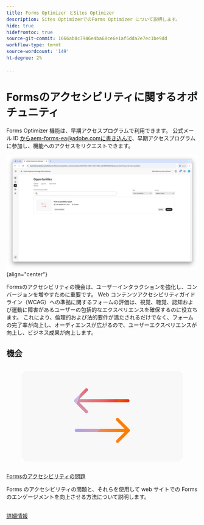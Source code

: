 ```yaml
---
title: Forms Optimizer とSites Optimizer
description: Sites OptimizerでのForms Optimizer について説明します。
hide: true
hidefromtoc: true
source-git-commit: 1666ab8c7946e4ba68ce6e1af5dda2e7ec1be9dd
workflow-type: tm+mt
source-wordcount: '149'
ht-degree: 2%

---
```



# Formsのアクセシビリティに関するオポチュニティ

<span class="preview"> Forms Optimizer 機能は、早期アクセスプログラムで利用できます。 公式メール ID からaem-forms-ea@adobe.comに書き込んで、早期アクセスプログラムに参加し、機能へのアクセスをリクエストできます。</span>

![Formsのアクセシビリティに関するオポチュニティ ](./assets/form-accesibility/hero.png){align="center"}


Formsのアクセシビリティの機会は、ユーザーインタラクションを強化し、コンバージョンを増やすために重要です。 Web コンテンツアクセシビリティガイドライン（WCAG）への準拠に関するフォームの評価は、視覚、聴覚、認知および運動に障害があるユーザーの包括的なエクスペリエンスを確保するのに役立ちます。 これにより、倫理的および法的要件が満たされるだけでなく、フォームの完了率が向上し、オーディエンスが広がるので、ユーザーエクスペリエンスが向上し、ビジネス成果が向上します。

## 機会

<!-- CARDS
 
* ../documentation/opportunities/low-views.md
  {title=Low views}
  {image=../assets/common/card-bag.png}
* ../documentation/opportunities/low-conversions.md
  {title=Low conversions}
  {image=../assets/common/card-bag.png}

--->
<!-- START CARDS HTML - DO NOT MODIFY BY HAND -->
<div class="columns">
    <div class="column is-half-tablet is-half-desktop is-one-third-widescreen" aria-label="Forms Accessibility issues">
        <div class="card" style="height: 100%; display: flex; flex-direction: column; height: 100%;">
            <div class="card-image">
                <figure class="image x-is-16by9">
                    <a href="../documentation/opportunities/forms-accessibility-issues.md" title="Formsのアクセシビリティの問題" target="_blank" rel="referrer">
                        <img class="is-bordered-r-small" src="../assets/common/card-arrows.png" alt="Formsのアクセシビリティの問題"
                             style="width: 100%; aspect-ratio: 16 / 9; object-fit: cover; overflow: hidden; display: block; margin: auto;">
                    </a>
                </figure>
            </div>
            <div class="card-content is-padded-small" style="display: flex; flex-direction: column; flex-grow: 1; justify-content: space-between;">
                <div class="top-card-content">
                    <p class="headline is-size-6 has-text-weight-bold">
                        <a href="../documentation/opportunities/forms-accessibility-issues.md" target="_blank" rel="referrer" title="Formsのアクセシビリティの問題">Formsのアクセシビリティの問題 </a>
                    </p>
                    <p class="is-size-6">Forms のアクセシビリティの問題と、それらを使用して web サイトでの Forms のエンゲージメントを向上させる方法について説明します。</p>
                </div>
                <a href="../documentation/opportunities/forms-accessibility-issues.md" target="_blank" rel="referrer" class="spectrum-Button spectrum-Button--outline spectrum-Button--primary spectrum-Button--sizeM" style="align-self: flex-start; margin-top: 1rem;">
                    <span class="spectrum-Button-label has-no-wrap has-text-weight-bold">詳細情報</span>
                </a>
            </div>
        </div>
    </div>
</div>
<!-- END CARDS HTML - DO NOT MODIFY BY HAND -->
